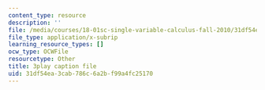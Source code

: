```yaml
---
content_type: resource
description: ''
file: /media/courses/18-01sc-single-variable-calculus-fall-2010/31df54ea3cab786c6a2bf99a4fc25170_4sTKcvYMNxk.srt
file_type: application/x-subrip
learning_resource_types: []
ocw_type: OCWFile
resourcetype: Other
title: 3play caption file
uid: 31df54ea-3cab-786c-6a2b-f99a4fc25170
---
```

